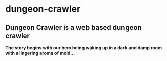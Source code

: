 # dungeon-crawler

## Dungeon Crawler is a web based dungeon crawler

**The story begins with our hero being waking up in a dark and damp room with a lingering aroma of mold...**
